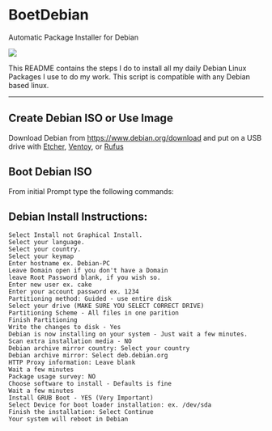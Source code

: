 # BoetDebian
Automatic Package Installer for Debian 

<img src="https://www.google.com/url?sa=i&url=https%3A%2F%2Fwww.go2cloud.co.za%2Fnew-linux-pre-installed-images-added%2Fdebian-logo-horizontal%2F&psig=AOvVaw2hCWWWWuzOMe5-bSu4r9hC&ust=1641543887806000&source=images&cd=vfe&ved=0CAsQjRxqFwoTCJDd5dPZnPUCFQAAAAAdAAAAABAD" />

This README contains the steps I do to install all my daily Debian Linux Packages I use to do my work. This script is compatible with any Debian based linux.

---
## Create Debian ISO or Use Image

Download Debian from <https://www.debian.org/download> and put on a USB drive with [Etcher](https://www.balena.io/etcher/), [Ventoy](https://www.ventoy.net/en/index.html), or [Rufus](https://rufus.ie/en/)


## Boot Debian ISO

From initial Prompt type the following commands:

## Debian Install Instructions:
```
Select Install not Graphical Install.
Select your language.
Select your country.
Select your keymap
Enter hostname ex. Debian-PC
Leave Domain open if you don't have a Domain
leave Root Password blank, if you wish so.
Enter new user ex. cake
Enter your account password ex. 1234
Partitioning method: Guided - use entire disk
Select your drive (MAKE SURE YOU SELECT CORRECT DRIVE)
Partitioning Scheme - All files in one parition
Finish Partitioning
Write the changes to disk - Yes
Debian is now installing on your system - Just wait a few minutes.
Scan extra installation media - NO
Debian archive mirror country: Select your country
Debian archive mirror: Select deb.debian.org
HTTP Proxy information: Leave blank
Wait a few minutes
Package usage survey: NO
Choose software to install - Defaults is fine
Wait a few minutes
Install GRUB Boot - YES (Very Important)
Select Device for boot loader installation: ex. /dev/sda
Finish the installation: Select Continue
Your system will reboot in Debian
```


